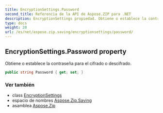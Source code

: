 ```yaml
---
title: EncryptionSettings.Password
second_title: Referencia de la API de Aspose.ZIP para .NET
description: EncryptionSettings propiedad. Obtiene o establece la contraseña para el cifrado o descifrado.
type: docs
weight: 20
url: /es/net/aspose.zip.saving/encryptionsettings/password/
---
```

## EncryptionSettings.Password property

Obtiene o establece la contraseña para el cifrado o descifrado.

```csharp
public string Password { get; set; }
```

### Ver también

* class [EncryptionSettings](../)
* espacio de nombres [Aspose.Zip.Saving](../../encryptionsettings/)
* asamblea [Aspose.Zip](../../../)


